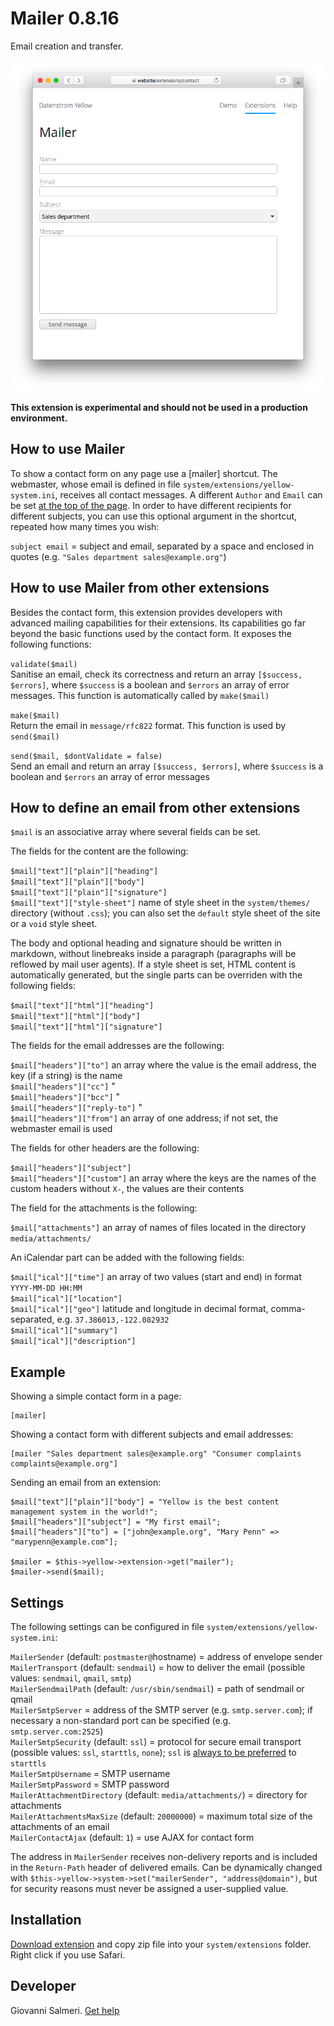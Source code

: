 # Mailer 0.8.16

Email creation and transfer.

<p align="center"><img src="mailer-screenshot.png?raw=true" alt="Screenshot"></p>

**This extension is experimental and should not be used in a production environment.**

## How to use Mailer

To show a contact form on any page use a [mailer] shortcut. The webmaster, whose email is defined in file `system/extensions/yellow-system.ini`, receives all contact messages. A different `Author` and `Email` can be set [at the top of the page](https://github.com/annaesvensson/yellow-core#settings). In order to have different recipients for different subjects, you can use this optional argument in the shortcut, repeated how many times you wish:

`subject email` = subject and email, separated by a space and enclosed in quotes (e.g. `"Sales department sales@example.org"`)

## How to use Mailer from other extensions

Besides the contact form, this extension provides developers with advanced mailing capabilities for their extensions. Its capabilities go far beyond the basic functions used by the contact form. It exposes the following functions:

`validate($mail)`  
Sanitise an email, check its correctness and return an array `[$success, $errors]`, where `$success` is a boolean and `$errors` an array of error messages. This function is automatically called by `make($mail)`

`make($mail)`  
Return the email in `message/rfc822` format. This function is used by `send($mail)`

`send($mail, $dontValidate = false)`  
Send an email and return an array `[$success, $errors]`, where `$success` is a boolean and `$errors` an array of error messages

## How to define an email from other extensions

`$mail` is an associative array where several fields can be set.

The fields for the content are the following:

`$mail["text"]["plain"]["heading"]`  
`$mail["text"]["plain"]["body"]`  
`$mail["text"]["plain"]["signature"]`  
`$mail["text"]["style-sheet"]` name of style sheet in the `system/themes/` directory (without `.css`); you can also set the `default` style sheet of the site or a `void` style sheet.

The body and optional heading and signature should be written in markdown, without linebreaks inside a paragraph (paragraphs will be reflowed by mail user agents). If a style sheet is set, HTML content is automatically generated, but the single parts can be overriden with the following fields:

`$mail["text"]["html"]["heading"]`  
`$mail["text"]["html"]["body"]`  
`$mail["text"]["html"]["signature"]`  

The fields for the email addresses are the following:

`$mail["headers"]["to"]` an array where the value is the email address, the key (if a string) is the name  
`$mail["headers"]["cc"]` "  
`$mail["headers"]["bcc"]` "  
`$mail["headers"]["reply-to"]` "  
`$mail["headers"]["from"]` an array of one address; if not set, the webmaster email is used  

The fields for other headers are the following:

`$mail["headers"]["subject"]`  
`$mail["headers"]["custom"]` an array where the keys are the names of the custom headers without `X-`, the values are their contents  

The field for the attachments is the following:

`$mail["attachments"]` an array of names of files located in the directory `media/attachments/`  

An iCalendar part can be added with the following fields:

`$mail["ical"]["time"]` an array of two values (start and end) in format `YYYY-MM-DD HH:MM`  
`$mail["ical"]["location"]`  
`$mail["ical"]["geo"]` latitude and longitude in decimal format, comma-separated, e.g. `37.386013,-122.082932`  
`$mail["ical"]["summary"]`  
`$mail["ical"]["description"]`  

## Example

Showing a simple contact form in a page:

```
[mailer]
```

Showing a contact form with different subjects and email addresses:

```
[mailer "Sales department sales@example.org" "Consumer complaints complaints@example.org"]
```

Sending an email from an extension:

```
$mail["text"]["plain"]["body"] = "Yellow is the best content management system in the world!";
$mail["headers"]["subject"] = "My first email";
$mail["headers"]["to"] = ["john@example.org", "Mary Penn" => "marypenn@example.com"];

$mailer = $this->yellow->extension->get("mailer");
$mailer->send($mail);
```

## Settings

The following settings can be configured in file `system/extensions/yellow-system.ini`:

`MailerSender` (default:  `postmaster@`hostname) =  address of envelope sender  
`MailerTransport` (default:  `sendmail`) =  how to deliver the email (possible values: `sendmail`, `qmail`, `smtp`)  
`MailerSendmailPath` (default:  `/usr/sbin/sendmail`) = path of sendmail or qmail  
`MailerSmtpServer` = address of the SMTP server (e.g. `smtp.server.com`); if necessary a non-standard port can be specified (e.g. `smtp.server.com:2525`)  
`MailerSmtpSecurity` (default:  `ssl`) = protocol for secure email transport (possible values: `ssl`, `starttls`,  `none`); `ssl` is [always to be preferred](https://nostarttls.secvuln.info/) to `starttls`  
`MailerSmtpUsername` = SMTP username  
`MailerSmtpPassword` = SMTP password  
`MailerAttachmentDirectory` (default:  `media/attachments/`) = directory for attachments  
`MailerAttachmentsMaxSize` (default:  `20000000`) = maximum total size of the attachments of an email  
`MailerContactAjax` (default:  `1`) = use AJAX for contact form  

The address in `MailerSender` receives non-delivery reports and is included in the `Return-Path` header of delivered emails. Can be dynamically changed with `$this->yellow->system->set("mailerSender", "address@domain")`, but for security reasons must never be assigned a user-supplied value.

## Installation

[Download extension](https://github.com/GiovanniSalmeri/yellow-mailer/archive/main.zip) and copy zip file into your `system/extensions` folder. Right click if you use Safari.

## Developer

Giovanni Salmeri. [Get help](https://datenstrom.se/yellow/help/)
